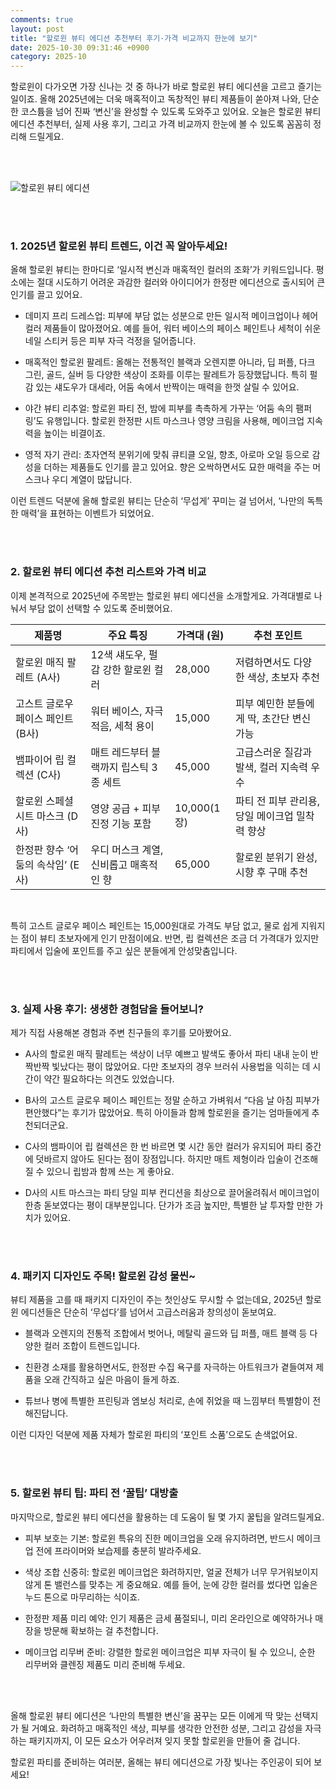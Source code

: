 ```yaml
---
comments: true
layout: post
title: "할로윈 뷰티 에디션 추천부터 후기·가격 비교까지 한눈에 보기"
date: 2025-10-30 09:31:46 +0900
category: 2025-10
---
```


할로윈이 다가오면 가장 신나는 것 중 하나가 바로 할로윈 뷰티 에디션을 고르고 즐기는 일이죠. 올해 2025년에는 더욱 매혹적이고 독창적인 뷰티 제품들이 쏟아져 나와, 단순한 코스튬을 넘어 진짜 ‘변신’을 완성할 수 있도록 도와주고 있어요. 오늘은 할로윈 뷰티 에디션 추천부터, 실제 사용 후기, 그리고 가격 비교까지 한눈에 볼 수 있도록 꼼꼼히 정리해 드릴게요.

<br><br>

![할로윈 뷰티 에디션](https://images.unsplash.com/photo-1477516561410-f0b5dd8319e4?crop=entropy&cs=tinysrgb&fit=max&fm=jpg&ixid=M3w4MTk5NDN8MHwxfHNlYXJjaHwxfHwlRUQlOTUlQTAlRUIlQTElOUMlRUMlOUMlODh8ZW58MHx8fHwxNzYxNzg0Mjc3fDA&ixlib=rb-4.1.0&q=80&w=400)

<br><br>

### 1. 2025년 할로윈 뷰티 트렌드, 이건 꼭 알아두세요!

올해 할로윈 뷰티는 한마디로 ‘일시적 변신과 매혹적인 컬러의 조화’가 키워드입니다. 평소에는 절대 시도하기 어려운 과감한 컬러와 아이디어가 한정판 에디션으로 출시되어 큰 인기를 끌고 있어요.

- 데미지 프리 드레스업: 피부에 부담 없는 성분으로 만든 일시적 메이크업이나 헤어 컬러 제품들이 많아졌어요. 예를 들어, 워터 베이스의 페이스 페인트나 세척이 쉬운 네일 스티커 등은 피부 자극 걱정을 덜어줍니다.

- 매혹적인 할로윈 팔레트: 올해는 전통적인 블랙과 오렌지뿐 아니라, 딥 퍼플, 다크 그린, 골드, 실버 등 다양한 색상이 조화를 이루는 팔레트가 등장했답니다. 특히 펄감 있는 섀도우가 대세라, 어둠 속에서 반짝이는 매력을 한껏 살릴 수 있어요.

- 야간 뷰티 리추얼: 할로윈 파티 전, 밤에 피부를 촉촉하게 가꾸는 ‘어둠 속의 팸퍼링’도 유행입니다. 할로윈 한정판 시트 마스크나 영양 크림을 사용해, 메이크업 지속력을 높이는 비결이죠.

- 영적 자기 관리: 초자연적 분위기에 맞춰 큐티클 오일, 향초, 아로마 오일 등으로 감성을 더하는 제품들도 인기를 끌고 있어요. 향은 오싹하면서도 묘한 매력을 주는 머스크나 우디 계열이 많답니다.

이런 트렌드 덕분에 올해 할로윈 뷰티는 단순히 ‘무섭게’ 꾸미는 걸 넘어서, ‘나만의 독특한 매력’을 표현하는 이벤트가 되었어요.

<br><br>

### 2. 할로윈 뷰티 에디션 추천 리스트와 가격 비교

이제 본격적으로 2025년에 주목받는 할로윈 뷰티 에디션을 소개할게요. 가격대별로 나눠서 부담 없이 선택할 수 있도록 준비했어요.

| 제품명                      | 주요 특징                          | 가격대 (원)     | 추천 포인트                          |
|---------------------------|---------------------------------|--------------|-----------------------------------|
| 할로윈 매직 팔레트 (A사)      | 12색 섀도우, 펄감 강한 할로윈 컬러      | 28,000       | 저렴하면서도 다양한 색상, 초보자 추천        |
| 고스트 글로우 페이스 페인트 (B사) | 워터 베이스, 자극 적음, 세척 용이           | 15,000       | 피부 예민한 분들에게 딱, 초간단 변신 가능       |
| 뱀파이어 립 컬렉션 (C사)        | 매트 레드부터 블랙까지 립스틱 3종 세트       | 45,000       | 고급스러운 질감과 발색, 컬러 지속력 우수        |
| 할로윈 스페셜 시트 마스크 (D사)  | 영양 공급 + 피부 진정 기능 포함              | 10,000(1장)  | 파티 전 피부 관리용, 당일 메이크업 밀착력 향상   |
| 한정판 향수 ‘어둠의 속삭임’ (E사)  | 우디 머스크 계열, 신비롭고 매혹적인 향            | 65,000       | 할로윈 분위기 완성, 시향 후 구매 추천           |

<br>

특히 고스트 글로우 페이스 페인트는 15,000원대로 가격도 부담 없고, 물로 쉽게 지워지는 점이 뷰티 초보자에게 인기 만점이에요. 반면, 립 컬렉션은 조금 더 가격대가 있지만 파티에서 입술에 포인트를 주고 싶은 분들에게 안성맞춤입니다.

<br><br>

### 3. 실제 사용 후기: 생생한 경험담을 들어보니?

제가 직접 사용해본 경험과 주변 친구들의 후기를 모아봤어요. 

- A사의 할로윈 매직 팔레트는 색상이 너무 예쁘고 발색도 좋아서 파티 내내 눈이 반짝반짝 빛났다는 평이 많았어요. 다만 초보자의 경우 브러쉬 사용법을 익히는 데 시간이 약간 필요하다는 의견도 있었습니다.

- B사의 고스트 글로우 페이스 페인트는 정말 순하고 가벼워서 “다음 날 아침 피부가 편안했다”는 후기가 많았어요. 특히 아이들과 함께 할로윈을 즐기는 엄마들에게 추천되더군요.

- C사의 뱀파이어 립 컬렉션은 한 번 바르면 몇 시간 동안 컬러가 유지되어 파티 중간에 덧바르지 않아도 된다는 점이 장점입니다. 하지만 매트 제형이라 입술이 건조해질 수 있으니 립밤과 함께 쓰는 게 좋아요.

- D사의 시트 마스크는 파티 당일 피부 컨디션을 최상으로 끌어올려줘서 메이크업이 한층 돋보였다는 평이 대부분입니다. 단가가 조금 높지만, 특별한 날 투자할 만한 가치가 있어요.

<br><br>

### 4. 패키지 디자인도 주목! 할로윈 감성 물씬~

뷰티 제품을 고를 때 패키지 디자인이 주는 첫인상도 무시할 수 없는데요, 2025년 할로윈 에디션들은 단순히 ‘무섭다’를 넘어서 고급스러움과 창의성이 돋보여요.

- 블랙과 오렌지의 전통적 조합에서 벗어나, 메탈릭 골드와 딥 퍼플, 매트 블랙 등 다양한 컬러 조합이 트렌드입니다.

- 친환경 소재를 활용하면서도, 한정판 수집 욕구를 자극하는 아트워크가 곁들여져 제품을 오래 간직하고 싶은 마음이 들게 하죠.

- 튜브나 병에 특별한 프린팅과 엠보싱 처리로, 손에 쥐었을 때 느낌부터 특별함이 전해진답니다.

이런 디자인 덕분에 제품 자체가 할로윈 파티의 ‘포인트 소품’으로도 손색없어요.

<br><br>

### 5. 할로윈 뷰티 팁: 파티 전 ‘꿀팁’ 대방출

마지막으로, 할로윈 뷰티 에디션을 활용하는 데 도움이 될 몇 가지 꿀팁을 알려드릴게요.

- 피부 보호는 기본: 할로윈 특유의 진한 메이크업을 오래 유지하려면, 반드시 메이크업 전에 프라이머와 보습제를 충분히 발라주세요.

- 색상 조합 신중히: 할로윈 메이크업은 화려하지만, 얼굴 전체가 너무 무거워보이지 않게 톤 밸런스를 맞추는 게 중요해요. 예를 들어, 눈에 강한 컬러를 썼다면 입술은 누드 톤으로 마무리하는 식이죠.

- 한정판 제품 미리 예약: 인기 제품은 금세 품절되니, 미리 온라인으로 예약하거나 매장을 방문해 확보하는 걸 추천합니다.

- 메이크업 리무버 준비: 강렬한 할로윈 메이크업은 피부 자극이 될 수 있으니, 순한 리무버와 클렌징 제품도 미리 준비해 두세요.

<br><br>

올해 할로윈 뷰티 에디션은 ‘나만의 특별한 변신’을 꿈꾸는 모든 이에게 딱 맞는 선택지가 될 거예요. 화려하고 매혹적인 색상, 피부를 생각한 안전한 성분, 그리고 감성을 자극하는 패키지까지, 이 모든 요소가 어우러져 잊지 못할 할로윈을 만들어 줄 겁니다.

할로윈 파티를 준비하는 여러분, 올해는 뷰티 에디션으로 가장 빛나는 주인공이 되어 보세요!